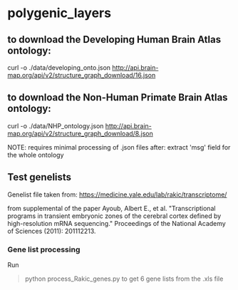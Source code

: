 # polygenic_layers

## to download the Developing Human Brain Atlas ontology:
curl -o ./data/developing_onto.json http://api.brain-map.org/api/v2/structure_graph_download/16.json 

## to download the Non-Human Primate Brain Atlas ontology:
curl -o ./data/NHP_ontology.json http://api.brain-map.org/api/v2/structure_graph_download/8.json

NOTE:
requires minimal processing of .json files after: extract 'msg' field for the whole ontology

## Test genelists
Genelist file taken from:
https://medicine.yale.edu/lab/rakic/transcriptome/

from supplemental of the paper
Ayoub, Albert E., et al. "Transcriptional programs in transient embryonic zones of the cerebral cortex defined by high-resolution mRNA sequencing." Proceedings of the National Academy of Sciences (2011): 201112213.

### Gene list processing
Run
> python process_Rakic_genes.py
to get 6 gene lists from the .xls file
